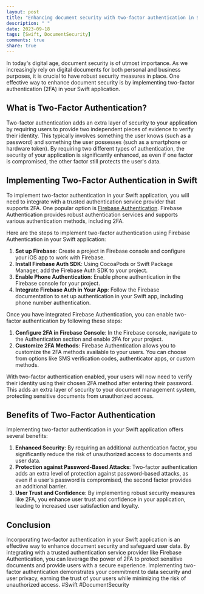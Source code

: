 ```yaml
---
layout: post
title: "Enhancing document security with two-factor authentication in Swift"
description: " "
date: 2023-09-18
tags: [Swift, DocumentSecurity]
comments: true
share: true
---
```


In today's digital age, document security is of utmost importance. As we increasingly rely on digital documents for both personal and business purposes, it is crucial to have robust security measures in place. One effective way to enhance document security is by implementing two-factor authentication (2FA) in your Swift application. 

## What is Two-Factor Authentication?

Two-factor authentication adds an extra layer of security to your application by requiring users to provide two independent pieces of evidence to verify their identity. This typically involves something the user knows (such as a password) and something the user possesses (such as a smartphone or hardware token). By requiring two different types of authentication, the security of your application is significantly enhanced, as even if one factor is compromised, the other factor still protects the user's data.

## Implementing Two-Factor Authentication in Swift

To implement two-factor authentication in your Swift application, you will need to integrate with a trusted authentication service provider that supports 2FA. One popular option is [Firebase Authentication](https://firebase.google.com/docs/auth/). Firebase Authentication provides robust authentication services and supports various authentication methods, including 2FA.

Here are the steps to implement two-factor authentication using Firebase Authentication in your Swift application:

1. **Set up Firebase**: Create a project in Firebase console and configure your iOS app to work with Firebase.
2. **Install Firebase Auth SDK**: Using CocoaPods or Swift Package Manager, add the Firebase Auth SDK to your project.
3. **Enable Phone Authentication**: Enable phone authentication in the Firebase console for your project.
4. **Integrate Firebase Auth in Your App**: Follow the Firebase documentation to set up authentication in your Swift app, including phone number authentication.

Once you have integrated Firebase Authentication, you can enable two-factor authentication by following these steps:

1. **Configure 2FA in Firebase Console**: In the Firebase console, navigate to the Authentication section and enable 2FA for your project.
2. **Customize 2FA Methods**: Firebase Authentication allows you to customize the 2FA methods available to your users. You can choose from options like SMS verification codes, authenticator apps, or custom methods.

With two-factor authentication enabled, your users will now need to verify their identity using their chosen 2FA method after entering their password. This adds an extra layer of security to your document management system, protecting sensitive documents from unauthorized access.

## Benefits of Two-Factor Authentication

Implementing two-factor authentication in your Swift application offers several benefits:

1. **Enhanced Security**: By requiring an additional authentication factor, you significantly reduce the risk of unauthorized access to documents and user data.
2. **Protection against Password-Based Attacks**: Two-factor authentication adds an extra level of protection against password-based attacks, as even if a user's password is compromised, the second factor provides an additional barrier.
3. **User Trust and Confidence**: By implementing robust security measures like 2FA, you enhance user trust and confidence in your application, leading to increased user satisfaction and loyalty.

## Conclusion

Incorporating two-factor authentication in your Swift application is an effective way to enhance document security and safeguard user data. By integrating with a trusted authentication service provider like Firebase Authentication, you can leverage the power of 2FA to protect sensitive documents and provide users with a secure experience. Implementing two-factor authentication demonstrates your commitment to data security and user privacy, earning the trust of your users while minimizing the risk of unauthorized access. #Swift #DocumentSecurity